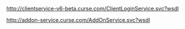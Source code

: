
http://clientservice-v6-beta.curse.com/ClientLoginService.svc?wsdl

http://addon-service.curse.com/AddOnService.svc?wsdl
